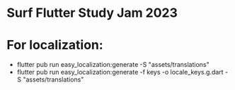 # Surf Flutter Study Jam 2023

# For localization:
  - flutter pub run easy_localization:generate -S "assets/translations"
  - flutter pub run easy_localization:generate -f keys -o locale_keys.g.dart -S "assets/translations"